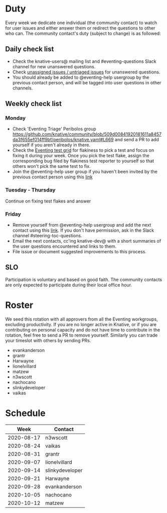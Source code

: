 # Duty

Every week we dedicate one individual (the community contact) to watch for user
issues and either answer them or redirect the questions to other who can. The
community contact's duty (subject to change) is as followed:

## Daily check list

- Check the knative-users@ mailing list and #eventing-questions Slack channel for
  new unanswered questions.
- Check
  [unassigned issues / untriaged issues](https://github.com/knative/eventing/issues?q=is%3Aopen+is%3Aissue+no%3Aassignee+no%3Amilestone)
  for unanswered questions.
- You should already be added to @eventing-help usergroup by the previous contact
  person, and will be tagged into user questions in other channels.

## Weekly check list

### Monday

- Check 'Eventing Triage' Peribolos group
  https://github.com/knative/community/blob/509d00841920181611a8457da3f655ef014ff9bf/peribolos/knative.yaml#L669
  and send a PR to add yourself if you aren't already in there.
- Check the [Eventing test grid](https://testgrid.knative.dev/eventing) for
  flakiness to pick a test and focus on fixing it during your week. Once you
  pick the test flake, assign the corresponding bug filed by flakiness test
  reporter to yourself so that others won't pick the same test to fix.
- Join the @eventing-help user group if you haven't been invited by the previous
  contact person using this
  [link](https://app.slack.com/client/T93ELUK42/browse-user-groups/user_groups/S0191HUK2Q0)

### Tuesday - Thursday

Continue on fixing test flakes and answer

### Friday

- Remove yourself from @eventing-help usergroup and add the next contact using
  this
  [link](https://app.slack.com/client/T93ELUK42/browse-user-groups/user_groups/S0191HUK2Q0).
  If you don't have permission, ask in the Slack channel
  #steering-toc-questions.
- Email the next contacts, cc'ing knative-dev@ with a short summaries of the
  user questions encountered and links to them.
- File issue or document suggested improvements to this process.

## SLO

Participation is voluntary and based on good faith. The community contacts are
only expected to participate during their local office hour.

# Roster

We seed this rotation with all approvers from all the Eventing workgroups,
excluding productivity. If you are no longer active in Knative, or if you are
contributing on personal capacity and do not have time to contribute in the
rotation, feel free to send a PR to remove yourself. Similarly you can trade
your timeslot with others by sending PRs.

- evankanderson
- grantr
- Harwayne
- lionelvillard
- matzew
- n3wscott
- nachocano
- slinkydeveloper
- vaikas

# Schedule

| Week       | Contact         |
|------------|-----------------|
| 2020-08-17 | n3wscott        |
| 2020-08-24 | vaikas          |
| 2020-08-31 | grantr          |
| 2020-09-07 | lionelvillard   |
| 2020-09-14 | slinkydeveloper |
| 2020-09-21 | Harwayne        |
| 2020-09-28 | evankanderson   |
| 2020-10-05 | nachocano       |
| 2020-10-12 | matzew          |

